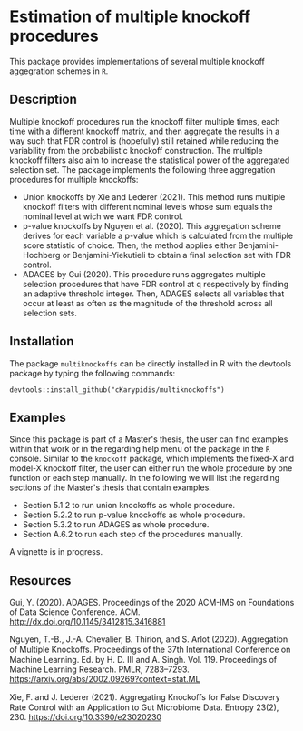 # Estimation of multiple knockoff procedures
This package provides implementations of several multiple knockoff aggegration schemes in `R`. 

## Description
Multiple knockoff procedures run the knockoff filter multiple times, each time with a different knockoff matrix, and then aggregate the results in a way such that FDR control is (hopefully) still retained while reducing the variability from the probabilistic knockoff construction. The multiple knockoff filters also aim to increase the statistical power of the aggregated selection set.
The package implements the following three aggregation procedures for multiple knockoffs:
- Union knockoffs by Xie and Lederer (2021). This method runs multiple knockoff filters with different nominal levels whose sum equals the nominal level at wich we want FDR control.
- p-value knockoffs by Nguyen et al. (2020). This aggregation scheme derives for each variable a p-value which is calculated from the multiple score statistic of choice. Then, the method applies either Benjamini-Hochberg or Benjamini-Yiekutieli to obtain a final selection set with FDR control.
- ADAGES by Gui (2020). This procedure runs aggregates multiple selection procedures that have FDR control at q respectively by finding an adaptive threshold integer. Then, ADAGES selects all variables that occur at least as often as the magnitude of the threshold across all selection sets.

## Installation
The package `multiknockoffs` can be directly installed in R with the devtools package by typing the following commands:
```
devtools::install_github("cKarypidis/multiknockoffs")
```

## Examples
Since this package is part of a Master's thesis, the user can find examples within that work or in the regarding help menu of the package in the `R` console. Similar to the `knockoff` package, which implements the fixed-X and model-X knockoff filter, the user can either run the whole procedure by one function or each step manually. In the following we will list the regarding sections of the Master's thesis that contain examples.
- Section 5.1.2 to run union knockoffs as whole procedure.
- Section 5.2.2 to run p-value knockoffs as whole procedure.
- Section 5.3.2 to run ADAGES as whole procedure.
- Section A.6.2 to run each step of the procedures manually. 

A vignette is in progress.

## Resources

Gui, Y. (2020). ADAGES. Proceedings of the 2020 ACM-IMS on Foundations of Data
Science Conference. ACM.
http://dx.doi.org/10.1145/3412815.3416881

Nguyen, T.-B., J.-A. Chevalier, B. Thirion, and S. Arlot (2020). Aggregation of Multiple
Knockoﬀs. Proceedings of the 37th International Conference on Machine Learning. Ed.
by H. D. III and A. Singh. Vol. 119. Proceedings of Machine Learning Research. PMLR,
7283–7293.
https://arxiv.org/abs/2002.09269?context=stat.ML

Xie, F. and J. Lederer (2021). Aggregating Knockoﬀs for False Discovery Rate Control
with an Application to Gut Microbiome Data. Entropy 23(2), 230. 
https://doi.org/10.3390/e23020230
